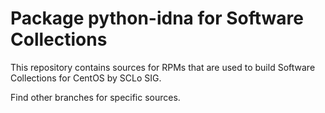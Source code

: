 # Package python-idna for Software Collections

This repository contains sources for RPMs that are used
to build Software Collections for CentOS by SCLo SIG.

Find other branches for specific sources.
